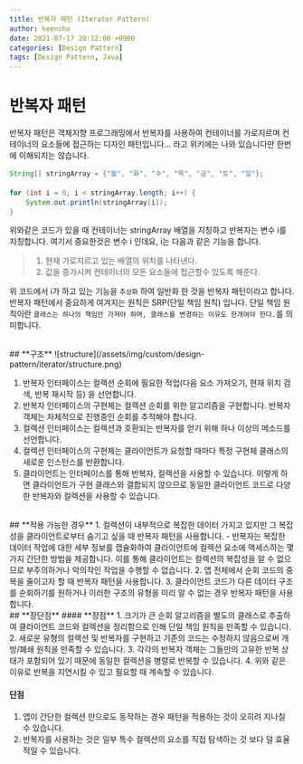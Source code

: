 ```yaml
---
title: 반복자 패턴 (Iterator Pattern)
author: keencho
date: 2021-07-17 20:12:00 +0900
categories: [Design Pattern]
tags: [Design Pattern, Java]
---
```


# **반복자 패턴**
반복자 패턴은 객체지향 프로그래밍에서 반복자를 사용하여 컨테이너를 가로지르며 컨테이너의 요소들에 접근하는 디자인 패턴입니다... 라고 위키에는 나와 있습니다만 한번에 이해되지는 않습니다.
```java
String[] stringArray = {"월", "화", "수", "목", "금", "토", "일"};

for (int i = 0; i < stringArray.length; i++) {
    System.out.println(stringArray[i]);
}
```
위와같은 코드가 있을 때 컨테이너는 stringArray 배열을 지칭하고 반복자는 변수 i를 지칭합니다. 여기서 중요한것은 변수 i 인데요, i는 다음과 같은 기능을 합니다.
> 1. 현재 가로지르고 있는 배열의 위치를 나타낸다.
> 2. 값을 증가시켜 컨테이너의 모든 요소들에 접근할수 있도록 해준다.

위 코드에서 i가 하고 있는 기능을 `추상화` 하여 일반화 한 것을 반복자 패턴이라고 합니다. 반복자 패턴에서 중요하게 여겨지는 원칙은 SRP(단일 책임 원칙) 입니다. 단일 책임 원칙이란
`클래스는 하나의 책임만 가져야 하며, 클래스를 변경하는 이유도 한개여야 한다.`를 의미합니다.

<br/>
## **구조**
![structure](/assets/img/custom/design-pattern/iterator/structure.png)

1. 반복자 인터페이스는 컬렉션 순회에 필요한 적업(다음 요소 가져오기, 현재 위치 검색, 반복 재시작 등) 을 선언합니다.
2. 반복자 인터페이스의 구현체는 컬렉션 순회를 위한 알고리즘을 구현합니다. 반복자 객체는 자체적으로 진행중인 순회를 추적해야 합니다.
3. 컬렉션 인터페이스는 컬렉션과 호환되는 반복자를 얻기 위해 하나 이상의 메소드를 선언합니다.
4. 컬렉션 인터페이스의 구현체는 클라이언트가 요청할 때마다 특정 구현체 클래스의 새로운 인스턴스를 반환합니다.
5. 클라이언트는 인터페이스를 통해 반복자, 컬렉션을 사용할 수 있습니다. 이렇게 하면 클라이언트가 구현 클래스와 결합되지 않으므로 동일한 클라이언트 코드로 다양한 반복자와 컬렉션을 사용할 수 있습니다.

<br/>
## **적용 가능한 경우**
1. 컬렉션이 내부적으로 복잡한 데이터 가지고 있지만 그 복잡성을 클라이언트로부터 숨기고 싶을 때 반복자 패턴을 사용합니다.
  - 반복자는 복잡한 데이터 작업에 대한 세부 정보를 캡슐화하여 클라이언트에 컬렉션 요소에 액세스하는 몇 가지 간단한 방법을 제공합니다. 이를 통해 클라이언트는 컬렉션의 복잡성을 알 수 없으므로 부주의하거나 악의작인 작업을 수행할 수 없습니다.
2. 앱 전체에서 순회 코드의 중복을 줄이고자 할 때 반복자 패턴을 사용합니다.
3. 클라이언트 코드가 다른 데이터 구조를 순회하기를 원하거나 이러한 구조의 유형을 미리 알 수 없는 경우 반복자 패턴을 사용합니다.

<br/>
## **장단점**
#### **장점**
1. 크기가 큰 순회 알고리즘을 별도의 클래스로 추출하여 클라이언트 코드와 컬렉션을 정리함으로 인해 단일 책임 원칙을 만족할 수 있습니다.
2. 새로운 유형의 컬렉션 및 반복자를 구현하고 기존의 코드는 수정하지 않음으로써 개방/폐쇄 원칙을 만족할 수 있습니다.
3. 각각의 반복자 객체는 그들만의 고유한 반복 상태가 포함되어 있기 때문에 동일한 컬렉션을 병렬로 반복할 수 있습니다.
4. 위와 같은 이유로 반복을 지연시킬 수 있고 필요할 때 계속할 수 있습니다.

#### **단점**
1. 앱이 간단한 컬렉션 만으로도 동작하는 경우 패턴을 적용하는 것이 오히려 지나칠 수 있습니다.
2. 반복자를 사용하는 것은 일부 특수 컬렉션의 요소를 직접 탐색하는 것 보다 덜 효율적일 수 있습니다.
